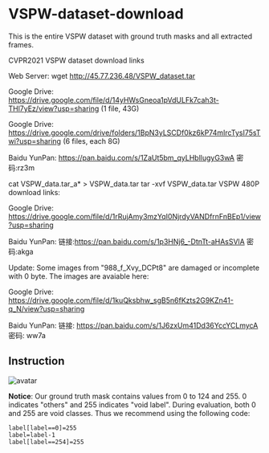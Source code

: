 # VSPW-dataset-download


This is the entire VSPW dataset with ground truth masks and all extracted frames.

CVPR2021 VSPW dataset download links

Web Server: wget http://45.77.236.48/VSPW_dataset.tar

Google Drive: https://drive.google.com/file/d/14yHWsGneoa1pVdULFk7cah3t-THl7yEz/view?usp=sharing (1 file, 43G)

Google Drive: https://drive.google.com/drive/folders/1BpN3yLSCDf0kz6kP74mIrcTysI75sTwi?usp=sharing (6 files, each 8G)

Baidu YunPan: https://pan.baidu.com/s/1ZaUt5bm_qyLHbllugyG3wA 密码:rz3m


cat VSPW_data.tar_a* > VSPW_data.tar
tar -xvf VSPW_data.tar
VSPW 480P download links:

Google Drive: https://drive.google.com/file/d/1rRujAmy3mzYqI0NjrdyVANDfrnFnBEp1/view?usp=sharing

Baidu YunPan: 链接:https://pan.baidu.com/s/1p3HNj6_-DtnTt-aHAsSVlA 密码:akga

Update: Some images from "988_f_Xvy_DCPt8" are damaged or incomplete with 0 byte. The images are avaiable here:

Google Drive: https://drive.google.com/file/d/1kuQksbhw_sgB5n6fKzts2G9KZn41-q_N/view?usp=sharing

Baidu YunPan: 链接: https://pan.baidu.com/s/1J6zxUm41Dd36YccYCLmycA 密码: ww7a



## Instruction
![avatar](figures/figure1.png)
          
               




**Notice**:  Our ground truth mask contains values from 0 to 124 and 255.  0 indicates "others" and 255 indicates "void label". During evaluation, both 0 and 255 are void classes.  Thus we recommend using the following code:

```
label[label==0]=255
label=label-1
label[label==254]=255

```

